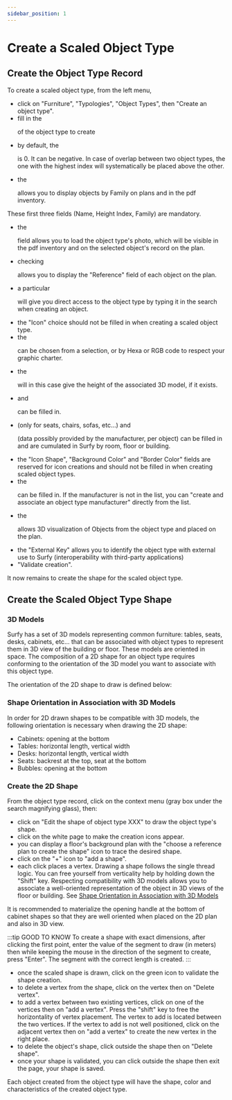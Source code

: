 ```yaml
---
sidebar_position: 1
---
```

# Create a Scaled Object Type

## Create the Object Type Record

<Youtube code="89my-CVLjOo"/>

To create a scaled object type, from the left menu,

-	click on "Furniture", "Typologies", "Object Types", then "Create an object type".
-	fill in the <P code="itemType:name" /> of the object type to create
-	by default, the <P code="itemType:zIndex" /> is 0. It can be negative. In case of overlap between two object types, the one with the highest index will systematically be placed above the other.
-	the <P code="itemType:itemTypeFamily" /> allows you to display objects by Family on plans and in the pdf inventory.

These first three fields (Name, Height Index, Family) are mandatory.

-	the <P code="itemType:picture" /> field allows you to load the object type's photo, which will be visible in the pdf inventory and on the selected object's record on the plan.
-	checking <P code="itemType:displayItemReferenceInMap" /> allows you to display the "Reference" field of each object on the plan.
-	a particular <P code="itemType:code" /> will give you direct access to the object type by typing it in the search when creating an object.
-	the "Icon" choice should not be filled in when creating a scaled object type.
-	the <P code="itemType:color" /> can be chosen from a selection, or by Hexa or RGB code to respect your graphic charter.
-	the <P code="itemType:height" /> will in this case give the height of the associated 3D model, if it exists.
-	<P code="itemType:description" /> and <P code="itemType:price" /> can be filled in.
-	<P code="itemType:seatsCount" /> (only for seats, chairs, sofas, etc…) and <P code="itemType:carbonFootprint" /> (data possibly provided by the manufacturer, per object) can be filled in and are cumulated in Surfy by room, floor or building.
-	the "Icon Shape", "Background Color" and "Border Color" fields are reserved for icon creations and should not be filled in when creating scaled object types.
-	the <P code="itemType:manufacturer" /> can be filled in. If the manufacturer is not in the list, you can "create and associate an object type manufacturer" directly from the list.
-	the <P code="itemType:object3dModel" /> allows 3D visualization of Objects from the object type and placed on the plan.
-	the "External Key" allows you to identify the object type with external use to Surfy (interoperability with third-party applications)
-	"Validate creation".

It now remains to create the shape for the scaled object type.

## Create the Scaled Object Type Shape

### 3D Models
Surfy has a set of 3D models representing common furniture: tables, seats, desks, cabinets, etc... that can be associated with object types to represent them in 3D view of the building or floor.
These models are oriented in space. The composition of a 2D shape for an object type requires conforming to the orientation of the 3D model you want to associate with this object type. 

The orientation of the 2D shape to draw is defined below:

### Shape Orientation in Association with 3D Models

In order for 2D drawn shapes to be compatible with 3D models, the following orientation is necessary when drawing the 2D shape:
-   Cabinets: opening at the bottom
-   Tables: horizontal length, vertical width
-   Desks: horizontal length, vertical width
-   Seats: backrest at the top, seat at the bottom
-   Bubbles: opening at the bottom

### Create the 2D Shape

From the object type record, click on the context menu (gray box under the search magnifying glass), then:

-	click on "Edit the shape of object type XXX" to draw the object type's shape.
-   click on the white page to make the creation icons appear.
-	you can display a floor's background plan with the "choose a reference plan to create the shape" icon to trace the desired shape.
-   click on the "+" icon to "add a shape".
-   each click places a vertex. Drawing a shape follows the single thread logic. You can free yourself from verticality help by holding down the "Shift" key. Respecting compatibility with 3D models allows you to associate a well-oriented representation of the object in 3D views of the floor or building. See [Shape Orientation in Association with 3D Models](/docs/tutorials/objects/itemtype/types-d-objet-a-l-echelle/create#orientation-des-formes-en-association-aux-modèles-3d)

It is recommended to materialize the opening handle at the bottom of cabinet shapes so that they are well oriented when placed on the 2D plan and also in 3D view.

:::tip GOOD TO KNOW
To create a shape with exact dimensions, after clicking the first point, enter the value of the segment to draw (in meters) then while keeping the mouse in the direction of the segment to create, press "Enter". The segment with the correct length is created.
:::

-	once the scaled shape is drawn, click on the green icon to validate the shape creation.
-	to delete a vertex from the shape, click on the vertex then on "Delete vertex".
-	to add a vertex between two existing vertices, click on one of the vertices then on "add a vertex". Press the "shift" key to free the horizontality of vertex placement. The vertex to add is located between the two vertices. If the vertex to add is not well positioned, click on the adjacent vertex then on "add a vertex" to create the new vertex in the right place.
-	to delete the object's shape, click outside the shape then on "Delete shape".
-	once your shape is validated, you can click outside the shape then exit the page, your shape is saved.

Each object created from the object type will have the shape, color and characteristics of the created object type.
